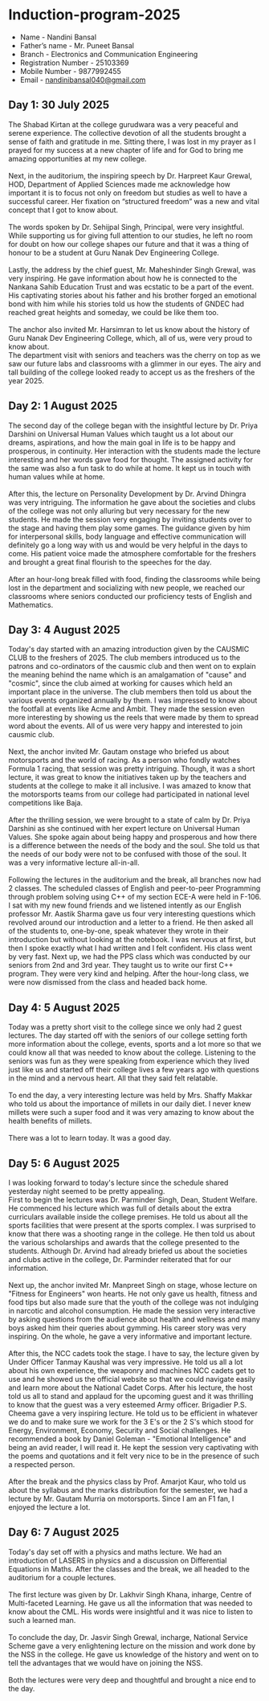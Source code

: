 # Induction-program-2025
- Name - Nandini Bansal
- Father’s name - Mr. Puneet Bansal
- Branch - Electronics and Communication Engineering
- Registration Number - 25103369
- Mobile Number - 9877992455
- Email - nandinibansal040@gmail.com


## Day 1: 30 July 2025
The Shabad Kirtan at the college gurudwara was a very peaceful and serene experience. The collective devotion of all the students brought a sense of faith and gratitude in me. Sitting there, I was lost in my prayer as I prayed for my success at a new chapter of life and for God to bring me amazing opportunities at my new college.<br/> 
<br/>
Next, in the auditorium, the inspiring speech by Dr. Harpreet Kaur Grewal, HOD, Department of Applied Sciences made me acknowledge how important it is to focus not only on freedom but studies as well to have a successful career. Her fixation on “structured freedom” was a new and vital concept that I got to know about.<br/> 
<br/>
The words spoken by Dr. Sehijpal Singh, Principal, were very insightful. While supporting us for giving full attention to our studies, he left no room for doubt on how our college shapes our future and that it was a thing of honour to be a student at Guru Nanak Dev Engineering College.<br/> 
<br/>
Lastly, the address by the chief guest, Mr. Maheshinder Singh Grewal, was very inspiring. He gave information about how he is connected to the Nankana Sahib Education Trust and was ecstatic to be a part of the event. His captivating stories about his father and his brother forged an emotional bond with him while his stories told us how the students of GNDEC had reached great heights and someday, we could be like them too.<br/>
<br/>
The anchor also invited Mr. Harsimran to let us know about the history of Guru Nanak Dev Engineering College, which, all of us, were very proud to know about.<br/>
The department visit with seniors and teachers was the cherry on top as we saw our future labs and classrooms with a glimmer in our eyes. The airy and tall building of the college looked ready to accept us as the freshers of the year 2025. 

## Day 2: 1 August 2025
The second day of the college began with the insightful lecture by Dr. Priya Darshini on Universal Human Values which taught us a lot about our dreams, aspirations, and how the main goal in life is to be happy and prosperous, in continuity. Her interaction with the students made the lecture interesting and her words gave food for thought. The assigned activity for the same was also a fun task to do while at home. It kept us in touch with human values while at home.<br/>
<br/>
After this, the lecture on Personality Development by Dr. Arvind Dhingra was very intriguing. The information he gave about the societies and clubs of the college was not only alluring but very necessary for the new students. He made the session very engaging by inviting students over to the stage and having them play some games. The guidance given by him for interpersonal skills, body language and effective communication will definitely go a long way with us and would be very helpful in the days to come. His patient voice made the atmosphere comfortable for the freshers and brought a great final flourish to the speeches for the day.<br/> 
<br/>
After an hour-long break filled with food, finding the classrooms while being lost in the department and socializing with new people, we reached our classrooms where seniors conducted our proficiency tests of English and Mathematics. 

## Day 3: 4 August 2025
Today's day started with an amazing introduction given by the CAUSMIC CLUB to the freshers of 2025. The club members introduced us to the patrons and co-ordinators of the causmic club and then went on to explain the meaning behind the name which is an amalgamation of "cause" and "cosmic", since the club aimed at working for causes which held an important place in the universe. The club members then told us about the various events organized annually by them. I was impressed to know about the footfall at events like Acme and Ambit. They made the session even more interesting by showing us the reels that were made by them to spread word about the events. All of us were very happy and interested to join causmic club. <br/>
<br/>
Next, the anchor invited Mr. Gautam onstage who briefed us about motorsports and the world of racing. As a person who fondly watches Formula 1 racing, that session was pretty intriguing. Though, it was a short lecture, it was great to know the initiatives taken up by the teachers and students at the college to make it all inclusive. I was amazed to know that the motorsports teams from our college had participated in national level competitions like Baja. <br/>
<br/>
After the thrilling session, we were brought to a state of calm by Dr. Priya Darshini as she continued with her expert lecture on Universal Human Values. She spoke again about being happy and prosperous and how there is a difference between the needs of the body and the soul. She told us that the needs of our body were not to be confused with those of the soul. It was a very informative lecture all-in-all. <br/>
<br/>
Following the lectures in the auditorium and the break, all branches now had 2 classes. The scheduled classes of English and peer-to-peer Programming through problem solving using C++ of my section ECE-A were held in F-106. I sat with my new found friends and we listened intently as our English professor Mr. Aastik Sharma gave us four very interesting questions which revolved around our introduction and a letter to a friend. He then asked all of the students to, one-by-one, speak whatever they wrote in their introduction but without looking at the notebook. I was nervous at first, but then I spoke exactly what I had written and I felt confident. His class went by very fast. Next up, we had the PPS class which was conducted by our seniors from 2nd and 3rd year. They taught us to write our first C++ program. They were very kind and helping. After the hour-long class, we were now dismissed from the class and headed back home.<br/>

## Day 4: 5 August 2025
Today was a pretty short visit to the college since we only had 2 guest lectures. The day started off with the seniors of our college setting forth more information about the college, events, sports and a lot more so that we could know all that was needed to know about the college. Listening to the seniors was fun as they were speaking from experience which they lived just like us and started off their college lives a few years ago with questions in the mind and a nervous heart. All that they said felt relatable. <br/>
<br/>
To end the day, a very interesting lecture was held by Mrs. Shaffy Makkar who told us about the importance of millets in our daily diet. I never knew millets were such a super food and it was very amazing to know about the health benefits of millets. <br/>
<br/>
There was a lot to learn today. It was a good day. 

## Day 5: 6 August 2025
I was looking forward to today's lecture since the schedule shared yesterday night seemed to be pretty appealing. <br/>
First to begin the lectures was Dr. Parminder Singh, Dean, Student Welfare. He commenced his lecture which was full of details about the extra curriculars available inside the college premises. He told us about all the sports facilities that were present at the sports complex. I was surprised to know that there was a shooting range in the college. He then told us about the various scholarships and awards that the college presented to the students. Although Dr. Arvind had already briefed us about the societies and clubs active in the college, Dr. Parminder reiterated that for our information. <br/>
<br/>
Next up, the anchor invited Mr. Manpreet Singh on stage, whose lecture on "Fitness for Engineers" won hearts. He not only gave us health, fitness and food tips but also made sure that the youth of the college was not indulging in narcotic and alcohol consumption. He made the session very interactive by asking questions from the audience about health and wellness and many boys asked him their queries about gymming. His career story was very inspiring. On the whole, he gave a very informative and important lecture. <br/>
<br/>
After this, the NCC cadets took the stage. I have to say, the lecture given by Under Officer Tanmay Kaushal was very impressive. He told us all a lot about his own experience, the weaponry and machines NCC cadets get to use and he showed us the official website so that we could navigate easily and learn more about the National Cadet Corps. After his lecture, the host told us all to stand and applaud for the upcoming guest and it was thrilling to know that the guest was a very esteemed Army officer. Brigadier P.S. Cheema gave a very inspiring lecture. He told us to be efficient in whatever we do and to make sure we work for the 3 E's or the 2 S's which stood for Energy, Environment, Economy, Security and Social challenges. He recommended a book by Daniel Goleman - "Emotional Intelligence" and being an avid reader, I will read it. He kept the session very captivating with the poems and quotations and it felt very nice to be in the presence of such a respected person.<br/>
<br/>
After the break and the physics class by Prof. Amarjot Kaur, who told us about the syllabus and the marks distribution for the semester, we had a lecture by Mr. Gautam Murria on motorsports. Since I am an F1 fan, I enjoyed the lecture a lot.<br/>

## Day 6: 7 August 2025
Today's day set off with a physics and maths lecture. We had an introduction of LASERS in physics and a discussion on Differential Equations in Maths. After the classes and the break, we all headed to the auditorium for a couple lectures.<br/>
<br/>
The first lecture was given by Dr. Lakhvir Singh Khana, inharge, Centre of Multi-faceted Learning. He gave us all the information that was needed to know about the CML. His words were insightful and it was nice to listen to such a learned man.<br/>
<br/>
To conclude the day, Dr. Jasvir Singh Grewal, incharge, National Service Scheme gave a very enlightening lecture on the mission and work done by the NSS in the college. He gave us knowledge of the history and went on to tell the advantages that we would have on joining the NSS.<br/>
<br/>
Both the lectures were very deep and thoughtful and brought a nice end to the day. <br/>

